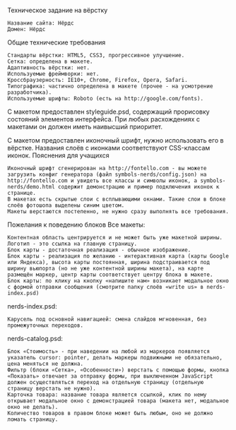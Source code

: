 
Техническое задание на вёрстку

    Название сайта: Нёрдс
    Домен: Нёрдс

Общие технические требования

    Стандарты вёрстки: HTML5, CSS3, прогрессивное улучшение.
    Сетка: определена в макете.
    Адаптивность вёрстки: нет.
    Используемые фреймворки: нет.
    Кроссбраузерность: IE10+, Chrome, Firefox, Opera, Safari.
    Типографика: частично определена в макете (прочее - на усмотрение разработчика).
    Используемые шрифты: Roboto (есть на http://google.com/fonts).

С макетом предоставлен styleguide.psd, содержащий прорисовку состояний элементов интерфейса. При любых расхождениях с макетами он должен иметь наивысший приоритет.

С макетом предоставлен иконочный шрифт, нужно использовать его в вёрстке. Названия слоёв с иконками соответствуют CSS-классам иконок.
Пояснения для учащихся

    Иконочный шрифт сгенерирован на http://fontello.com - вы можете загрузить конфиг генератора (файл symbols-nerds/config.json) на http://fontello.com и увидеть все классы и символы иконок, а symbols-nerds/demo.html содержит демонстрацию и пример подключения иконок к странице.
    В макетах есть скрытые слои с всплывающими окнами. Такие слои в блоке слоёв фотошопа выделены синим цветом.
    Макеты верстаются постепенно, не нужно сразу выполнять все требования.

Пожелания к поведению блоков
Все макеты:

    Контентная область центрируется и не может быть уже макетной ширины.
    Логотип - это ссылка на главную страницу.
    Блок карты - достаточная реализация - обычное изображение.
    Блок карты - реализация по желанию - интерактивная карта (карты Google или Яндекса), высота карты постоянная, ширина подстраивается под ширину вьюпорта (но не уже контентной ширины макета), на карте размещён маркер, центр карты соответствует центру блока в макете.
    Блок карты: по клику на кнопку «напишите нам» возникает модальное окно с формой отправки сообщения (смотрите папку слоёв «write us» в nerds-index.psd)

nerds-index.psd:

    Карусель под основной навигацией: смена слайдов мгновенная, без промежуточных переходов.

nerds-catalog.psd:

    Блок «Стоимость» - при наведении на любой из маркеров появляется указатель cursor: pointer, делать маркеры подвижными не обязательно, цена меняться не должна.
    Фильтр (блоки «Сетка», «Особенности») верстать с помощью формы, кнопка «Показать» отвечает за отправку формы, при выключенном JavaScript должен осуществляться переход на отдельную страницу (отдельную страницу верстать не нужно).
    Карточка товара: название товара является ссылкой, клик по нему открывает модальное окно с демонстрацией товара (макета нет, модальное окно не делать).
    Количество товаров в правом блоке может быть любым, оно не должно ломать страницу.
